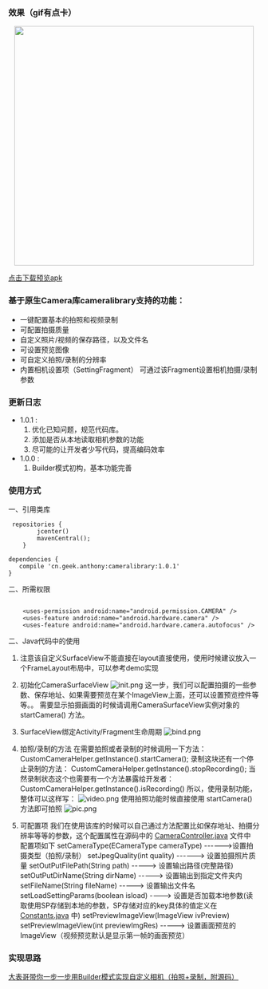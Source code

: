 ###  效果（gif有点卡）
<!-- ![预览](https://github.com/AnthonyCoder/CustomCamera/blob/master/gif/demo.gif) -->
<div align=center><img width="auto" height="480" src="https://github.com/AnthonyCoder/CustomCamera/blob/master/gif/demo.gif"/></div>

[点击下载预览apk](https://www.pgyer.com/CameraDemo)

### 基于原生Camera库cameralibrary支持的功能：

* 一键配置基本的拍照和视频录制
* 可配置拍摄质量
* 自定义照片/视频的保存路径，以及文件名
* 可设置预览图像
* 可自定义拍照/录制的分辨率
* 内置相机设置项（SettingFragment） 可通过该Fragment设置相机拍摄/录制参数

### 更新日志
* 1.0.1 :
    1. 优化已知问题，规范代码库。
    2. 添加是否从本地读取相机参数的功能
    3. 尽可能的让开发者少写代码，提高编码效率
* 1.0.0 :
    1. Builder模式初构，基本功能完善

### 使用方式
一、引用类库
```
 repositories {
        jcenter()
        mavenCentral();
    }

dependencies {
   compile 'cn.geek.anthony:cameralibrary:1.0.1'
}
```
二、所需权限
```

    <uses-permission android:name="android.permission.CAMERA" />
    <uses-feature android:name="android.hardware.camera" />
    <uses-feature android:name="android.hardware.camera.autofocus" />
```
二、Java代码中的使用
1. 注意该自定义SurfaceView不能直接在layout直接使用，使用时候建议放入一个FrameLayout布局中，可以参考demo实现
2. 初始化CameraSurfaceView
![init.png](http://upload-images.jianshu.io/upload_images/2200042-a53da5e8b5bfd5ef.png?imageMogr2/auto-orient/strip%7CimageView2/2/w/540)
这一步，我们可以配置拍摄的一些参数、保存地址、如果需要预览在某个ImageView上面，还可以设置预览控件等等。。
需要显示拍摄画面的时候请调用CameraSurfaceView实例对象的 startCamera() 方法。
3. SurfaceView绑定Activity/Fragment生命周期
![bind.png](http://upload-images.jianshu.io/upload_images/2200042-c7c03108941e1eaf.png?imageMogr2/auto-orient/strip%7CimageView2/2/w/540)
4. 拍照/录制的方法
在需要拍照或者录制的时候调用一下方法：
CustomCameraHelper.getInstance().startCamera();
录制这块还有一个停止录制的方法：
CustomCameraHelper.getInstance().stopRecording();
当然录制状态这个也需要有一个方法暴露给开发者：
CustomCameraHelper.getInstance().isRecording()
所以，使用录制功能，整体可以这样写：
![video.png](http://upload-images.jianshu.io/upload_images/2200042-70d0d7f989f2ec2a.png?imageMogr2/auto-orient/strip%7CimageView2/2/w/540)
 使用拍照功能时候直接使用 startCamera() 方法即可拍照
![pic.png](http://upload-images.jianshu.io/upload_images/2200042-ebb52a5280d0b475.png?imageMogr2/auto-orient/strip%7CimageView2/2/w/540)

5. 可配置项
我们在使用该库的时候可以自己通过方法配置比如保存地址、拍摄分辨率等等的参数，这个配置属性在源码中的 [CameraController.java](https://github.com/AnthonyCoder/CustomCamera/blob/master/cameralibrary/src/main/java/anthony/cameralibrary/CameraController.java) 文件中
配置项如下
setCameraType(ECameraType cameraType) ------>设置拍摄类型（拍照/录制）
setJpegQuality(int quality)  ------> 设置拍摄照片质量
setOutPutFilePath(String path) -----> 设置输出路径(完整路径)
setOutPutDirName(String dirName) -----> 设置输出到指定文件夹内
setFileName(String fileName) -----> 设置输出文件名
setLoadSettingParams(boolean isload) ----> 设置是否加载本地参数(读取使用SP存储到本地的参数，SP存储对应的key具体的值定义在 [Constants.java](https://github.com/AnthonyCoder/CustomCamera/blob/master/cameralibrary/src/main/java/anthony/cameralibrary/constant/Constants.java) 中)
setPreviewImageView(ImageView ivPreview)
setPreviewImageView(int previewImgRes)
-----> 设置画面预览的ImageView（视频预览默认是显示第一帧的画面预览）




### 实现思路
[大表哥带你一步一步用Builder模式实现自定义相机（拍照+录制，附源码）](https://www.jianshu.com/p/1f7a2def4670)




